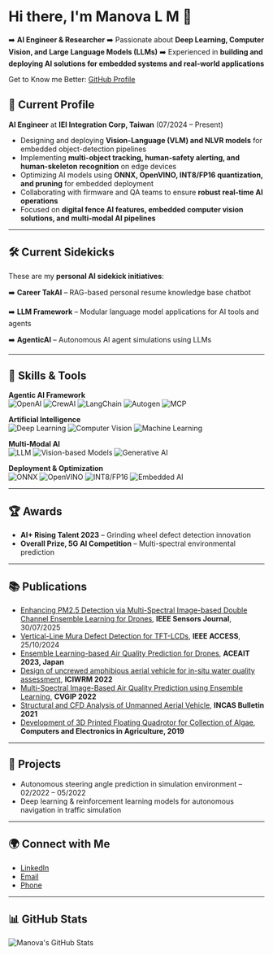 # Hi there, I'm Manova L M 👋

➡️ **AI Engineer & Researcher**
➡️ Passionate about **Deep Learning, Computer Vision, and Large Language Models (LLMs)**
➡️ Experienced in **building and deploying AI solutions for embedded systems and real-world applications**

Get to Know me Better: [GitHub Profile](https://github.com/mano066)

## 💼 Current Profile

**AI Engineer** at **IEI Integration Corp, Taiwan** (07/2024 – Present)

* Designing and deploying **Vision-Language (VLM) and NLVR models** for embedded object-detection pipelines
* Implementing **multi-object tracking, human-safety alerting, and human-skeleton recognition** on edge devices
* Optimizing AI models using **ONNX, OpenVINO, INT8/FP16 quantization, and pruning** for embedded deployment
* Collaborating with firmware and QA teams to ensure **robust real-time AI operations**
* Focused on **digital fence AI features, embedded computer vision solutions, and multi-modal AI pipelines**

---

## 🛠 Current Sidekicks

These are my **personal AI sidekick initiatives**:

➡️ **Career TakAI** – RAG-based personal resume knowledge base chatbot

➡️ **LLM Framework** – Modular language model applications for AI tools and agents

➡️ **AgenticAI** – Autonomous AI agent simulations using LLMs

---

## 🔧 Skills & Tools

**Agentic AI Framework**  
![OpenAI](https://img.shields.io/badge/OpenAI-00BFFF?style=for-the-badge&logo=openai&logoColor=white) 
![CrewAI](https://img.shields.io/badge/CrewAI-FF69B4?style=for-the-badge&logo=appveyor&logoColor=white) 
![LangChain](https://img.shields.io/badge/LangChain-6E6E6E?style=for-the-badge&logo=python&logoColor=white) 
![Autogen](https://img.shields.io/badge/Autogen-8A2BE2?style=for-the-badge&logoColor=white)
![MCP](https://img.shields.io/badge/MCP-FF4500?style=for-the-badge&logoColor=white)

**Artificial Intelligence**  
![Deep Learning](https://img.shields.io/badge/Deep%20Learning-FF4500?style=for-the-badge) 
![Computer Vision](https://img.shields.io/badge/Computer%20Vision-00FF7F?style=for-the-badge) 
![Machine Learning](https://img.shields.io/badge/Machine%20Learning-1E90FF?style=for-the-badge)

**Multi-Modal AI**  
![LLM](https://img.shields.io/badge/LLM-9400D3?style=for-the-badge) 
![Vision-based Models](https://img.shields.io/badge/Vision-20B2AA?style=for-the-badge) 
![Generative AI](https://img.shields.io/badge/Generative-FF69B4?style=for-the-badge)

**Deployment & Optimization**  
![ONNX](https://img.shields.io/badge/ONNX-000000?style=for-the-badge&logo=onnx&logoColor=white) 
![OpenVINO](https://img.shields.io/badge/OpenVINO-9400D3?style=for-the-badge&logoColor=white) 
![INT8/FP16](https://img.shields.io/badge/INT8/FP16-FF8C00?style=for-the-badge) 
![Embedded AI](https://img.shields.io/badge/Embedded%20AI-00CED1?style=for-the-badge)


---

## 🏆 Awards

* **AI+ Rising Talent 2023** – Grinding wheel defect detection innovation
* **Overall Prize, 5G AI Competition** – Multi-spectral environmental prediction

---

## 📚 Publications

* [Enhancing PM2.5 Detection via Multi-Spectral Image-based Double Channel Ensemble Learning for Drones]([(https://ieeexplore.ieee.org/document/11098626)]), **IEEE Sensors Journal**, 30/07/2025
* [Vertical-Line Mura Defect Detection for TFT-LCDs](URL_HERE), **IEEE ACCESS**, 25/10/2024
* [Ensemble Learning-based Air Quality Prediction for Drones](URL_HERE), **ACEAIT 2023, Japan**
* [Design of uncrewed amphibious aerial vehicle for in-situ water quality assessment](URL_HERE), **ICIWRM 2022**
* [Multi-Spectral Image-Based Air Quality Prediction using Ensemble Learning](URL_HERE), **CVGIP 2022**
* [Structural and CFD Analysis of Unmanned Aerial Vehicle](URL_HERE), **INCAS Bulletin 2021**
* [Development of 3D Printed Floating Quadrotor for Collection of Algae](URL_HERE), **Computers and Electronics in Agriculture, 2019**
---

## 🚀 Projects

* Autonomous steering angle prediction in simulation environment – 02/2022 – 05/2022
* Deep learning & reinforcement learning models for autonomous navigation in traffic simulation

---

## 🌍 Connect with Me

* [LinkedIn](https://www.linkedin.com/in/manova-m-509145157)
* [Email](mailto:manomathew1943@gmail.com)
* [Phone](tel:+886958334626)

---

## 📊 GitHub Stats

![Manova's GitHub Stats](https://github-readme-stats.vercel.app/api?username=mano066\&show_icons=true\&count_private=true\&hide=prs)

